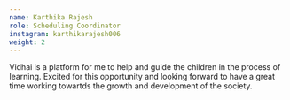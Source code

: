 ```yaml
---
name: Karthika Rajesh
role: Scheduling Coordinator
instagram: karthikarajesh006
weight: 2
---
```


Vidhai is a platform for me to help and guide the children in the process of learning. Excited for this opportunity and looking forward to have a great time working towartds the growth and development of the society.
